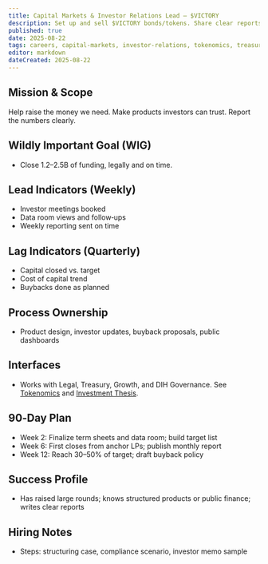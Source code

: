 ```yaml
---
title: Capital Markets & Investor Relations Lead — $VICTORY
description: Set up and sell $VICTORY bonds/tokens. Share clear reports. Run buybacks.
published: true
date: 2025-08-22
tags: careers, capital-markets, investor-relations, tokenomics, treasury
editor: markdown
dateCreated: 2025-08-22
---
```


## Mission & Scope
Help raise the money we need. Make products investors can trust. Report the numbers clearly.

## Wildly Important Goal (WIG)
- Close $1.2–$2.5B of funding, legally and on time.

## Lead Indicators (Weekly)
- Investor meetings booked
- Data room views and follow‑ups
- Weekly reporting sent on time

## Lag Indicators (Quarterly)
- Capital closed vs. target
- Cost of capital trend
- Buybacks done as planned

## Process Ownership
- Product design, investor updates, buyback proposals, public dashboards

## Interfaces
- Works with Legal, Treasury, Growth, and DIH Governance. See [Tokenomics](../strategy/1-percent-treaty/victory-bonds-tokenomics.md) and [Investment Thesis](../economic-models/victory-bond-investment-thesis.md).

## 90‑Day Plan
- Week 2: Finalize term sheets and data room; build target list
- Week 6: First closes from anchor LPs; publish monthly report
- Week 12: Reach 30–50% of target; draft buyback policy

## Success Profile
- Has raised large rounds; knows structured products or public finance; writes clear reports

## Hiring Notes
- Steps: structuring case, compliance scenario, investor memo sample


